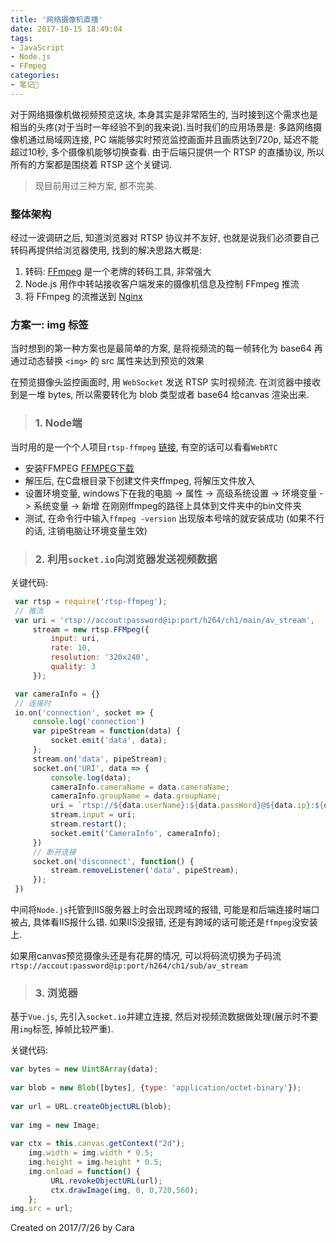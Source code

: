```yaml
---
title: '网络摄像机直播'
date: 2017-10-15 18:49:04
tags:
- JavaScript
- Node.js
- FFmpeg
categories:
- 笔记📒
---
```

对于网络摄像机做视频预览这块, 本身其实是非常陌生的, 当时接到这个需求也是相当的头疼(对于当时一年经验不到的我来说).当时我们的应用场景是: 多路网络摄像机通过局域网连接, PC 端能够实时预览监控画面并且画质达到720p, 延迟不能超过10秒, 多个摄像机能够切换查看. 由于后端只提供一个 RTSP 的直播协议, 所以所有的方案都是围绕着 RTSP 这个关键词.

> 现目前用过三种方案, 都不完美.

### 整体架构
经过一波调研之后, 知道浏览器对 RTSP 协议并不友好, 也就是说我们必须要自己转码再提供给浏览器使用, 找到的解决思路大概是:

1. 转码: [FFmpeg](https://www.ffmpeg.org/) 是一个老牌的转码工具, 非常强大
2. Node.js 用作中转站接收客户端发来的摄像机信息及控制 FFmpeg 推流
3. 将 FFmpeg 的流推送到 [Nginx](https://nginx.org/en/)

### 方案一: img 标签
当时想到的第一种方案也是最简单的方案, 是将视频流的每一帧转化为 base64 再通过动态替换 `<img>` 的 src 属性来达到预览的效果






在预览摄像头监控画面时, 用 `WebSocket` 发送 RTSP 实时视频流. 在浏览器中接收到是一堆 bytes, 所以需要转化为 blob 类型或者 base64 给canvas 渲染出来.

> ### 1. Node端
当时用的是一个个人项目`rtsp-ffmpeg` [链接](https://github.com/agsh/rtsp-ffmpeg), 有空的话可以看看`WebRTC`

- 安装FFMPEG [FFMPEG下载](http://ffmpeg.zeranoe.com/builds/)
- 解压后, 在C盘根目录下创建文件夹ffmpeg, 将解压文件放入
- 设置环境变量, windows下在我的电脑 -> 属性 -> 高级系统设置 -> 环境变量 -> 系统变量 -> 新增
在刚刚ffmpeg的路径上具体到文件夹中的bin文件夹
- 测试, 在命令行中输入`ffmpeg -version` 出现版本号啥的就安装成功 (如果不行的话, 注销电脑让环境变量生效)

> ### 2. 利用`socket.io`向浏览器发送视频数据
关键代码: 
```javascript
 var rtsp = require('rtsp-ffmpeg');
 // 推流
 var uri = 'rtsp://accout:password@ip:port/h264/ch1/main/av_stream',
     stream = new rtsp.FFMpeg({
         input: uri,
         rate: 10,
         resolution: '320x240',
         quality: 3
     });

 var cameraInfo = {}
 // 连接时
 io.on('connection', socket => {
     console.log('connection')
     var pipeStream = function(data) {
         socket.emit('data', data);
     };
     stream.on('data', pipeStream);
     socket.on('URI', data => {
         console.log(data);
         cameraInfo.cameraName = data.cameraName;
         cameraInfo.groupName = data.groupName;
         uri = `rtsp://${data.userName}:${data.passWord}@${data.ip}:${data.RTSP}/h264/ch1/main/av_stream`;
         stream.input = uri;
         stream.restart();
         socket.emit('CameraInfo', cameraInfo);
     })
     // 断开连接
     socket.on('disconnect', function() {
         stream.removeListener('data', pipeStream);
     });
 })
```

中间将`Node.js`托管到IIS服务器上时会出现跨域的报错, 可能是和后端连接时端口被占, 具体看IIS报什么错. 如果IIS没报错, 还是有跨域的话可能还是`ffmpeg`没安装上.

如果用canvas预览摄像头还是有花屏的情况, 可以将码流切换为子码流`rtsp://accout:password@ip:port/h264/ch1/sub/av_stream`

> ### 3. 浏览器
基于`Vue.js`, 先引入`socket.io`并建立连接, 然后对视频流数据做处理(展示时不要用`img`标签, 掉帧比较严重).

关键代码: 
```JavaScript
var bytes = new Uint8Array(data);
					
var blob = new Blob([bytes], {type: 'application/octet-binary'});
                
var url = URL.createObjectURL(blob);
                
var img = new Image;
                
var ctx = this.canvas.getContext("2d");
    img.width = img.width * 0.5;
    img.height = img.height * 0.5;
    img.onload = function() {
         URL.revokeObjectURL(url);
         ctx.drawImage(img, 0, 0,720,560);
    };    
img.src = url;
```

Created on 2017/7/26 by Cara
